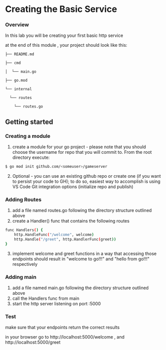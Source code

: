 # Creating the Basic Service

### Overview

In this lab you will be creating your first basic http service

at the end of this module , your project should look like this:

```
├── README.md

├── cmd

│  └── main.go

├── go.mod

└── internal

  └── routes

​    └── routes.go
```

## Getting started

### Creating a module

1. create a module for your go project - please note that you should choose the username for repo that you will commit to. From the root directory execute:

```bash
$ go mod init github.com/<someuser>/gameserver
```

2. Optional - you can use an existing github repo or create one (if you want to persist your code to GH); to do so, easiest way to accomplish is using VS Code Git integration options (initialize repo and publish)

### Adding Routes

1. add a file named routes.go following the directory structure outlined above 
2. create a Handler() func that contains the following routes 

```bash
func Handlers() {
	http.HandleFunc("/welcome", welcome)
	http.Handle("/greet", http.HandlerFunc(greet))
}
```

3. implement welcome and greet functions in a way that accessing those endpoints should result in "welcome to go!!!" and "hello from go!!!" respectively

### Adding main

1. add a file named main.go following the directory structure outlined above 
2. call the Handlers func from main
3. start the http server listening on port :5000

### Test 

make sure that your endpoints return the correct results

in your browser go to http://localhost:5000/welcome , and  http://localhost:5000/greet